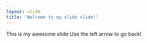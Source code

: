 ```yaml
---
layout: slide
title: "Welcome to my slide slide!"
---
```

This is my awesome slide
Use the left arrow to go back!